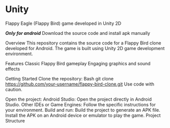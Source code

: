 # Unity
Flappy Eagle (Flappy Bird) game developed in Unity 2D

***Only for android***
Download the source code and install apk manually

Overview
This repository contains the source code for a Flappy Bird clone developed for Android. The game is built using Unity 2D game development environment.

Features
Classic Flappy Bird gameplay
Engaging graphics and sound effects

Getting Started
Clone the repository:
Bash
git clone https://github.com/your-username/flappy-bird-clone.git
Use code with caution.

Open the project:
Android Studio: Open the project directly in Android Studio.
Other IDEs or Game Engines: Follow the specific instructions for your environment.
Build and run:
Build the project to generate an APK file.
Install the APK on an Android device or emulator to play the game.
Project Structure
